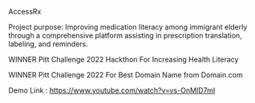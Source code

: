 AccessRx

Project purpose: Improving medication literacy among immigrant elderly through a comprehensive platform assisting in prescription translation, labeling, and reminders.

WINNER Pitt Challenge 2022 Hackthon For Increasing Health Literacy

WINNER Pitt Challenge 2022 For Best Domain Name from Domain.com

Demo Link : https://www.youtube.com/watch?v=vs-OnMID7mI
